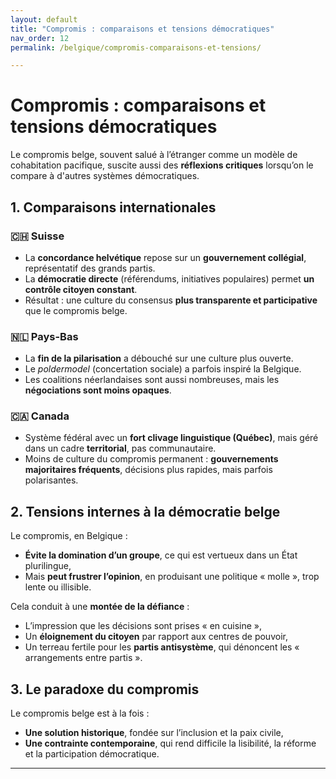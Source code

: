 ```yaml
---
layout: default
title: "Compromis : comparaisons et tensions démocratiques"
nav_order: 12
permalink: /belgique/compromis-comparaisons-et-tensions/

---
```


# Compromis : comparaisons et tensions démocratiques

Le compromis belge, souvent salué à l’étranger comme un modèle de cohabitation pacifique, suscite aussi des **réflexions critiques** lorsqu’on le compare à d'autres systèmes démocratiques.

## 1. Comparaisons internationales

### 🇨🇭 Suisse
- La **concordance helvétique** repose sur un **gouvernement collégial**, représentatif des grands partis.
- La **démocratie directe** (référendums, initiatives populaires) permet **un contrôle citoyen constant**.
- Résultat : une culture du consensus **plus transparente et participative** que le compromis belge.

### 🇳🇱 Pays-Bas
- La **fin de la pilarisation** a débouché sur une culture plus ouverte.
- Le *poldermodel* (concertation sociale) a parfois inspiré la Belgique.
- Les coalitions néerlandaises sont aussi nombreuses, mais les **négociations sont moins opaques**.

### 🇨🇦 Canada
- Système fédéral avec un **fort clivage linguistique (Québec)**, mais géré dans un cadre **territorial**, pas communautaire.
- Moins de culture du compromis permanent : **gouvernements majoritaires fréquents**, décisions plus rapides, mais parfois polarisantes.

## 2. Tensions internes à la démocratie belge

Le compromis, en Belgique :

- **Évite la domination d’un groupe**, ce qui est vertueux dans un État plurilingue,
- Mais **peut frustrer l’opinion**, en produisant une politique « molle », trop lente ou illisible.

Cela conduit à une **montée de la défiance** :

- L’impression que les décisions sont prises « en cuisine »,
- Un **éloignement du citoyen** par rapport aux centres de pouvoir,
- Un terreau fertile pour les **partis antisystème**, qui dénoncent les « arrangements entre partis ».

## 3. Le paradoxe du compromis

Le compromis belge est à la fois :

- **Une solution historique**, fondée sur l’inclusion et la paix civile,
- **Une contrainte contemporaine**, qui rend difficile la lisibilité, la réforme et la participation démocratique.

---

[^1]: Linder, Wolf. *Swiss Democracy*. Palgrave Macmillan, 2010.  
[^2]: Lucardie, Paul. *The Netherlands: Depillarization and Polder Politics*. In: Keman (ed.), *Comparative Democratic Politics*, Sage, 2002.  
[^3]: Noël, Alain. *Federalism and National Diversity in Canada*. In: *Publius*, 2000.  
[^4]: Magnette, Paul. *Le régime parlementaire en Belgique*. RFDC, 2003.
